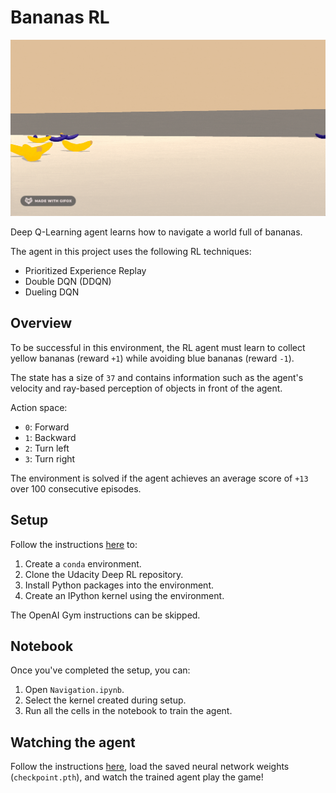 # Bananas RL

![Bananas animation](bananas.gif)

Deep Q-Learning agent learns how to navigate a world full of bananas.

The agent in this project uses the following RL techniques:

- Prioritized Experience Replay
- Double DQN (DDQN)
- Dueling DQN

## Overview

To be successful in this environment, the RL agent must learn to collect yellow bananas (reward `+1`) while avoiding blue bananas (reward `-1`).

The state has a size of `37` and contains information such as the agent's velocity and ray-based perception of objects in front of the agent.

Action space:

- `0`: Forward
- `1`: Backward
- `2`: Turn left
- `3`: Turn right

The environment is solved if the agent achieves an average score of `+13` over 100 consecutive episodes.

## Setup

Follow the instructions [here](https://github.com/udacity/deep-reinforcement-learning/tree/dc65050c8f47b365560a30a112fb84f762005c6b#dependencies) to:

1. Create a `conda` environment.
2. Clone the Udacity Deep RL repository.
3. Install Python packages into the environment.
4. Create an IPython kernel using the environment.

The OpenAI Gym instructions can be skipped.

## Notebook

Once you've completed the setup, you can:

1. Open `Navigation.ipynb`.
2. Select the kernel created during setup.
3. Run all the cells in the notebook to train the agent.

## Watching the agent

Follow the instructions [here](https://github.com/udacity/deep-reinforcement-learning/tree/dc65050c8f47b365560a30a112fb84f762005c6b/p1_navigation), load the saved neural network weights (`checkpoint.pth`), and watch the trained agent play the game!
